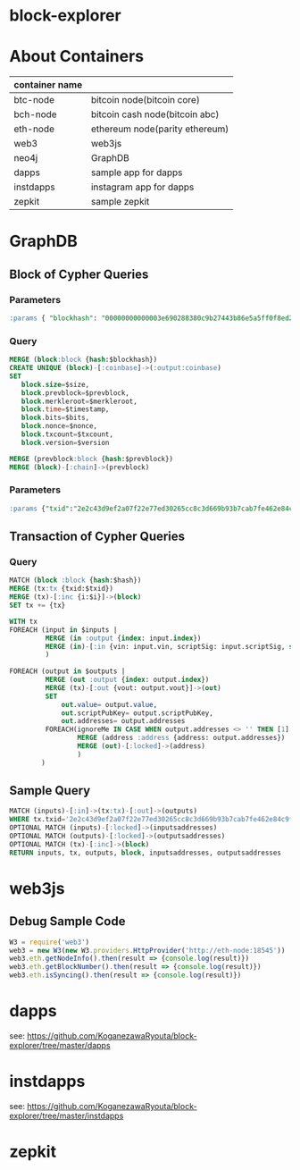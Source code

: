 # block-explorer

# About Containers
| container  name |  |
|:---|:---|
|btc-node|bitcoin node(bitcoin core)|
|bch-node|bitcoin cash node(bitcoin abc)|
|eth-node|ethereum node(parity ethereum)|
|web3|web3js|
|neo4j|GraphDB|
|dapps|sample app for dapps|
|instdapps|instagram app for dapps|
|zepkit|sample zepkit|

# GraphDB
## Block of Cypher Queries
### Parameters
```sql
:params { "blockhash": "00000000000003e690288380c9b27443b86e5a5ff0f8ed2473efbfdacb3014f3", "version": 536870912, "prevblock": "000000000000050bc5c1283dceaff83c44d3853c44e004198c59ce153947cbf4", "merkleroot": "64027d8945666017abaf9c1b7dc61c46df63926584bed7efd6ed11a6889b0bac", "timestamp": 1500514748, "bits": "1a0707c7", "nonce": 2919911776, "size": 748959, "txcount": 1926}
```

### Query
```sql
MERGE (block:block {hash:$blockhash})
CREATE UNIQUE (block)-[:coinbase]->(:output:coinbase)
SET
   block.size=$size,
   block.prevblock=$prevblock,
   block.merkleroot=$merkleroot,
   block.time=$timestamp,
   block.bits=$bits,
   block.nonce=$nonce,
   block.txcount=$txcount,
   block.version=$version

MERGE (prevblock:block {hash:$prevblock})
MERGE (block)-[:chain]->(prevblock)
```

### Parameters
```sql
:params {"txid":"2e2c43d9ef2a07f22e77ed30265cc8c3d669b93b7cab7fe462e84c9f40c7fc5c","hash":"00000000000003e690288380c9b27443b86e5a5ff0f8ed2473efbfdacb3014f3","i":1,"tx":{"version":1,"locktime":0,"size":237,"weight":840,"segwit":"0001"},"inputs":[{"vin":0,"index":"0000000000000000000000000000000000000000000000000000000000000000:4294967295","scriptSig":"03779c110004bc097059043fa863360c59306259db5b0100000000000a636b706f6f6c212f6d696e65642062792077656564636f646572206d6f6c69206b656b636f696e2f","sequence":4294967295,"witness":"01200000000000000000000000000000000000000000000000000000000000000000"}],"outputs":[{"vout":0,"index":"2e2c43d9ef2a07f22e77ed30265cc8c3d669b93b7cab7fe462e84c9f40c7fc5c:0","value":166396426,"scriptPubKey":"76a91427f60a3b92e8a92149b18210457cc6bdc14057be88ac","addresses":"14eJ6e2GC4MnQjgutGbJeyGQF195P8GHXY"},{"vout":1,"index":"2e2c43d9ef2a07f22e77ed30265cc8c3d669b93b7cab7fe462e84c9f40c7fc5c:1","value":0,"scriptPubKey":"6a24aa21a9ed98c67ed590e849bccba142a0f1bf5832bc5c094e197827b02211291e135a0c0e","addresses":""}]}
```

## Transaction of Cypher Queries

### Query
```sql
MATCH (block :block {hash:$hash})
MERGE (tx:tx {txid:$txid})
MERGE (tx)-[:inc {i:$i}]->(block)
SET tx += {tx}    

WITH tx
FOREACH (input in $inputs |
         MERGE (in :output {index: input.index}) 
         MERGE (in)-[:in {vin: input.vin, scriptSig: input.scriptSig, sequence: input.sequence, witness: input.witness}]->(tx)
         )
            
FOREACH (output in $outputs |
         MERGE (out :output {index: output.index})
         MERGE (tx)-[:out {vout: output.vout}]->(out)
         SET
             out.value= output.value,
             out.scriptPubKey= output.scriptPubKey,
             out.addresses= output.addresses
         FOREACH(ignoreMe IN CASE WHEN output.addresses <> '' THEN [1] ELSE [] END |
                 MERGE (address :address {address: output.addresses})
                 MERGE (out)-[:locked]->(address)
                 )
        )
```

## Sample Query
```sql
MATCH (inputs)-[:in]->(tx:tx)-[:out]->(outputs)
WHERE tx.txid='2e2c43d9ef2a07f22e77ed30265cc8c3d669b93b7cab7fe462e84c9f40c7fc5c'
OPTIONAL MATCH (inputs)-[:locked]->(inputsaddresses)
OPTIONAL MATCH (outputs)-[:locked]->(outputsaddresses)
OPTIONAL MATCH (tx)-[:inc]->(block)
RETURN inputs, tx, outputs, block, inputsaddresses, outputsaddresses
```

# web3js
## Debug Sample Code
```javascript
W3 = require('web3')
web3 = new W3(new W3.providers.HttpProvider('http://eth-node:18545'))
web3.eth.getNodeInfo().then(result => {console.log(result)})
web3.eth.getBlockNumber().then(result => {console.log(result)})
web3.eth.isSyncing().then(result => {console.log(result)})
```

# dapps
see: https://github.com/KoganezawaRyouta/block-explorer/tree/master/dapps

# instdapps
see: https://github.com/KoganezawaRyouta/block-explorer/tree/master/instdapps

# zepkit
